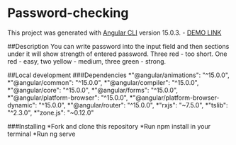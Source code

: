 # Password-checking

This project was generated with [Angular CLI](https://github.com/angular/angular-cli) version 15.0.3. - [DEMO LINK](https://artem-musii.github.io/password-checking/)

##Description
You can write password into the input field and then sections under it will show strength of entered password.
Three red - too short. One red - easy, two yellow - medium, three green - strong.

##Local development
  ###Dependencies
    *"@angular/animations": "^15.0.0",
    *"@angular/common": "^15.0.0",
    *"@angular/compiler": "^15.0.0",
    *"@angular/core": "^15.0.0",
    *"@angular/forms": "^15.0.0",
    *"@angular/platform-browser": "^15.0.0",
    *"@angular/platform-browser-dynamic": "^15.0.0",
    *"@angular/router": "^15.0.0",
    *"rxjs": "~7.5.0",
    *"tslib": "^2.3.0",
    *"zone.js": "~0.12.0"
    
  ###Installing
    *Fork and clone this repository
    *Run npm install in your terminal
    *Run ng serve

